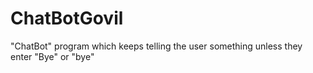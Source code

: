 # ChatBotGovil

"ChatBot" program which keeps telling the user something unless they enter "Bye" or "bye"
